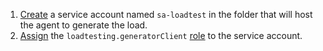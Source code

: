1. [Create](../../iam/operations/sa/create.md) a service account named `sa-loadtest` in the folder that will host the agent to generate the load.
1. [Assign](../../iam/operations/roles/grant.md) the `loadtesting.generatorClient` [role](../../load-testing/security/#roles-list) to the service account.
